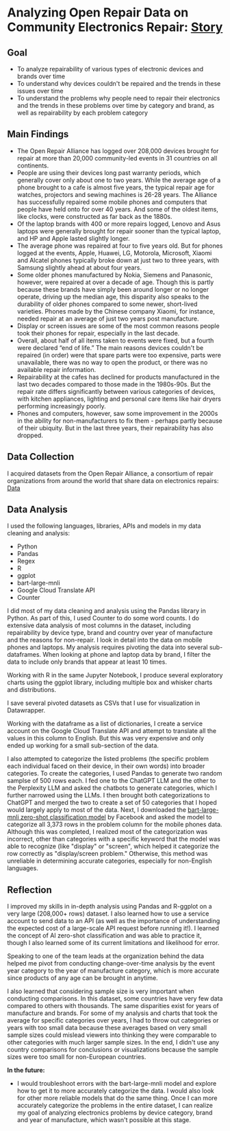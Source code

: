 # Analyzing Open Repair Data on Community Electronics Repair: [Story](https://annikamcginnis.github.io/electronics-repair/)

## Goal
- To analyze repairability of various types of electronic devices and brands over time
- To understand why devices couldn't be repaired and the trends in these issues over time
- To understand the problems why people need to repair their electronics and the trends in these problems over time by category and brand, as well as repairability by each problem category

## Main Findings

- The Open Repair Alliance has logged over 208,000 devices brought for repair at more than 20,000 community-led events in 31 countries on all continents.
- People are using their devices long past warranty periods, which generally cover only about one to two years. While the average age of a phone brought to a cafe is almost five years, the typical repair age for watches, projectors and sewing machines is 26-28 years. The Alliance has successfully repaired some mobile phones and computers that people have held onto for over 40 years. And some of the oldest items, like clocks, were constructed as far back as the 1880s.
- Of the laptop brands with 400 or more repairs logged, Lenovo and Asus laptops were generally brought for repair sooner than the typical laptop, and HP and Apple lasted slightly longer.
- The average phone was repaired at four to five years old. But for phones logged at the events, Apple, Huawei, LG, Motorola, Microsoft, Xiaomi and Alcatel phones typically broke down at just two to three years, with Samsung slightly ahead at about four years.
- Some older phones manufactured by Nokia, Siemens and Panasonic, however, were repaired at over a decade of age. Though this is partly because these brands have simply been around longer or no longer operate, driving up the median age, this disparity also speaks to the durability of older phones compared to some newer, short-lived varieties. Phones made by the Chinese company Xiaomi, for instance, needed repair at an average of just two years post manufacture.
- Display or screen issues are some of the most common reasons people took their phones for repair, especially in the last decade.
- Overall, about half of all items taken to events were fixed, but a fourth were declared “end of life.” The main reasons devices couldn't be repaired (in order) were that spare parts were too expensive, parts were unavailable, there was no way to open the product, or there was no available repair information.
- Repairability at the cafes has declined for products manufactured in the last two decades compared to those made in the 1980s-90s. But the repair rate differs significantly between various categories of devices, with kitchen appliances, lighting and personal care items like hair dryers performing increasingly poorly.
- Phones and computers, however, saw some improvement in the 2000s in the ability for non-manufacturers to fix them - perhaps partly because of their ubiquity. But in the last three years, their repairability has also dropped.
  
## Data Collection
I acquired datasets from the Open Repair Alliance, a consortium of repair organizations from around the world that share data on electronics repairs: [Data](https://openrepair.org/open-data/downloads/)
  
## Data Analysis
I used the following languages, libraries, APIs and models in my data cleaning and analysis: 
- Python
- Pandas
- Regex
- R
- ggplot
- bart-large-mnli
- Google Cloud Translate API
- Counter

I did most of my data cleaning and analysis using the Pandas library in Python. As part of this, I used Counter to do some word counts. I do extensive data analysis of most columns in the dataset, including repairability by device type, brand and country over year of manufacture and the reasons for non-repair. I look in detail into the data on mobile phones and laptops. My analysis requires pivoting the data into several sub-dataframes. When looking at phone and laptop data by brand, I filter the data to include only brands that appear at least 10 times. 

Working with R in the same Jupyter Notebook, I produce several exploratory charts using the ggplot library, including multiple box and whisker charts and distributions.

I save several pivoted datasets as CSVs that I use for visualization in Datawrapper.

Working with the dataframe as a list of dictionaries, I create a service account on the Google Cloud Translate API and attempt to translate all the values in this column to English. But this was very expensive and only ended up working for a small sub-section of the data.

I also attempted to categorize the listed problems (the specific problem each individual faced on their device, in their own words) into broader categories. To create the categories, I used Pandas to generate two random samplse of 500 rows each. I fed one to the ChatGPT LLM and the other to the Perplexity LLM and asked the chatbots to generate categories, which I further narrowed using the LLMs. I then brought both categorizations to ChatGPT and merged the two to create a set of 50 categories that I hoped would largely apply to most of the data. Next, I downloaded the [bart-large-mnli zero-shot classification model](https://huggingface.co/facebook/bart-large-mnli) by Facebook and asked the model to categorize all 3,373 rows in the problem column for the mobile phones data. Although this was completed, I realized most of the categorization was incorrect, other than categories with a specific keyword that the model was able to recognize (like "display" or "screen", which helped it categorize the row correctly as "display/screen problem." Otherwise, this method was unreliable in determining accurate categories, especially for non-English languages. 


## Reflection
I improved my skills in in-depth analysis using Pandas and R-ggplot on a very large (208,000+ rows) dataset. I also learned how to use a service account to send data to an API (as well as the importance of understanding the expected cost of a large-scale API request before running it!). I learned the concept of AI zero-shot classification and was able to practice it, though I also learned some of its current limitations and likelihood for error. 

Speaking to one of the team leads at the organization behind the data helped me pivot from conducting change-over-time analysis by the event year category to the year of manufacture category, which is more accurate since products of any age can be brought in anytime. 

I also learned that considering sample size is very important when conducting comparisons. In this dataset, some countries have very few data compared to others with thousands. The same disparities exist for years of manufacture and brands. For some of my analysis and charts that took the average for specific categories over years, I had to throw out categories or years with too small data because these averages based on very small sample sizes could mislead viewers into thinking they were comparable to other categories with much larger sample sizes. In the end, I didn't use any country comparisons for conclusions or visualizations because the sample sizes were too small for non-European countries.

**In the future:** 
- I would troubleshoot errors with the bart-large-mnli model and explore how to get it to more accurately categorize the data. I would also look for other more reliable models that do the same thing. Once I can more accurately categorize the problems in the entire dataset, I can realize my goal of analyzing electronics problems by device category, brand and year of manufacture, which wasn't possible at this stage.
